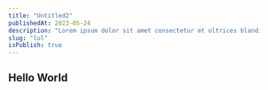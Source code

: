 ```yaml
---
title: "Untitled2"
publishedAt: 2023-05-24
description: "Lorem ipsum dolor sit amet consectetur et ultrices blandit neque ege"
slug: "lul"
isPublish: true
---
```


## Hello World
